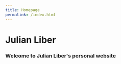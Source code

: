 ```yaml
---
title: Homepage
permalink: /index.html
---
```

# Julian Liber

### Welcome to Julian Liber's personal website
